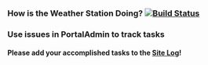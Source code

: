 ### How is the Weather Station Doing? [![Build Status](https://travis-ci.org/weecology/PortalAdmin.svg?branch=master)](https://travis-ci.org/weecology/PortalAdmin)

### Use issues in PortalAdmin to track tasks 

#### Please add your accomplished tasks to the [Site Log](https://github.com/weecology/PortalAdmin/wiki/Portal-Site-Log)!
